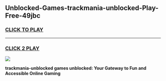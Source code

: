 
## Unblocked-Games-trackmania-unblocked-Play-Free-49jbc
<h3>
<a href="https://premium76.site?title=trackmania-unblocked&ref=10A">CLICK TO PLAY</a></h3>
<hr>

<h3>
<a href="https://premium76.site?title=trackmania-unblocked&ref=10A">CLICK 2 PLAY</a>
  
</h3>

<a href="https://premium76.site?title=trackmania-unblocked&ref=10A"><img src="https://clearcache.store/games.png"></a>


**trackmania-unblocked games unblocked: Your Gateway to Fun and Accessible Online Gaming**
